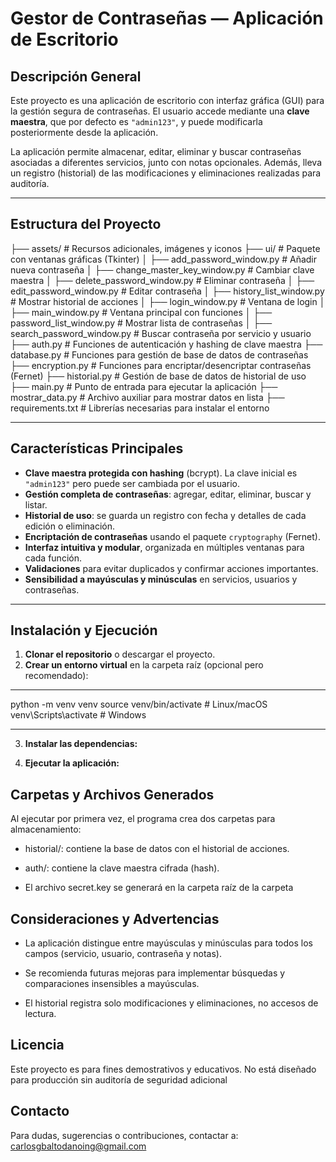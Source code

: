 # Gestor de Contraseñas — Aplicación de Escritorio

## Descripción General

Este proyecto es una aplicación de escritorio con interfaz gráfica (GUI) para la gestión segura de contraseñas. El usuario accede mediante una **clave maestra**, que por defecto es `"admin123"`, y puede modificarla posteriormente desde la aplicación.

La aplicación permite almacenar, editar, eliminar y buscar contraseñas asociadas a diferentes servicios, junto con notas opcionales. Además, lleva un registro (historial) de las modificaciones y eliminaciones realizadas para auditoría.

---

## Estructura del Proyecto

├── assets/ # Recursos adicionales, imágenes y iconos
├── ui/ # Paquete con ventanas gráficas (Tkinter)
│ ├── add_password_window.py # Añadir nueva contraseña
│ ├── change_master_key_window.py # Cambiar clave maestra
│ ├── delete_password_window.py # Eliminar contraseña
│ ├── edit_password_window.py # Editar contraseña
│ ├── history_list_window.py # Mostrar historial de acciones
│ ├── login_window.py # Ventana de login
│ ├── main_window.py # Ventana principal con funciones
│ ├── password_list_window.py # Mostrar lista de contraseñas
│ ├── search_password_window.py # Buscar contraseña por servicio y usuario
├── auth.py # Funciones de autenticación y hashing de clave maestra
├── database.py # Funciones para gestión de base de datos de contraseñas
├── encryption.py # Funciones para encriptar/desencriptar contraseñas (Fernet)
├── historial.py # Gestión de base de datos de historial de uso
├── main.py # Punto de entrada para ejecutar la aplicación
├── mostrar_data.py # Archivo auxiliar para mostrar datos en lista
├── requirements.txt # Librerías necesarias para instalar el entorno

---

## Características Principales

- **Clave maestra protegida con hashing** (bcrypt). La clave inicial es `"admin123"` pero puede ser cambiada por el usuario.
- **Gestión completa de contraseñas**: agregar, editar, eliminar, buscar y listar.
- **Historial de uso**: se guarda un registro con fecha y detalles de cada edición o eliminación.
- **Encriptación de contraseñas** usando el paquete `cryptography` (Fernet).
- **Interfaz intuitiva y modular**, organizada en múltiples ventanas para cada función.
- **Validaciones** para evitar duplicados y confirmar acciones importantes.
- **Sensibilidad a mayúsculas y minúsculas** en servicios, usuarios y contraseñas.

---

## Instalación y Ejecución

1. **Clonar el repositorio** o descargar el proyecto.
2. **Crear un entorno virtual** en la carpeta raíz (opcional pero recomendado):

---

python -m venv venv
source venv/bin/activate   # Linux/macOS
venv\Scripts\activate      # Windows

---

3. **Instalar las dependencias:**

4. **Ejecutar la aplicación:**

## Carpetas y Archivos Generados

Al ejecutar por primera vez, el programa crea dos carpetas para almacenamiento:

- historial/: contiene la base de datos con el historial de acciones.

- auth/: contiene la clave maestra cifrada (hash).

- El archivo secret.key se generará en la carpeta raíz de la carpeta

## Consideraciones y Advertencias

- La aplicación distingue entre mayúsculas y minúsculas para todos los campos (servicio, usuario, contraseña y notas).

- Se recomienda futuras mejoras para implementar búsquedas y comparaciones insensibles a mayúsculas.

- El historial registra solo modificaciones y eliminaciones, no accesos de lectura.

## Licencia

Este proyecto es para fines demostrativos y educativos. No está diseñado para producción sin auditoría de seguridad adicional

## Contacto

Para dudas, sugerencias o contribuciones, contactar a:
carlosgbaltodanoing@gmail.com

